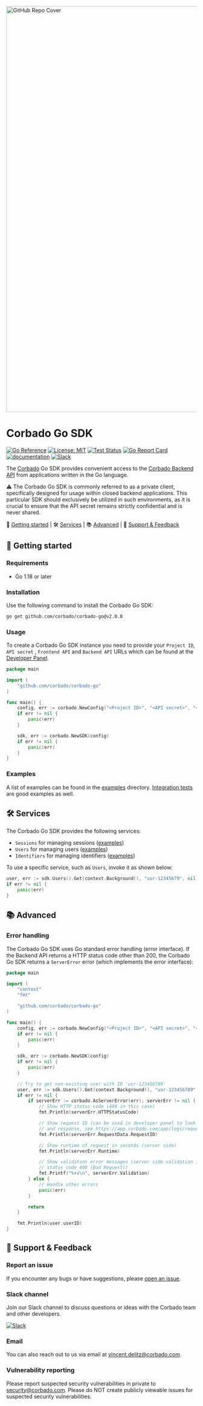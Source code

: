 <img width="1070" alt="GitHub Repo Cover" src="https://github.com/corbado/corbado-php/assets/18458907/aa4f9df6-980b-4b24-bb2f-d71c0f480971">

# Corbado Go SDK

[![Go Reference](https://pkg.go.dev/badge/github.com/corbado/corbado-go.svg)](https://pkg.go.dev/github.com/corbado/corbado-go)
[![License: MIT](https://img.shields.io/badge/License-MIT-yellow.svg)](https://opensource.org/licenses/MIT)
[![Test Status](https://github.com/corbado/corbado-go/workflows/tests/badge.svg)](https://github.com/corbado/corbado-go/actions?query=workflow%3Atests)
[![Go Report Card](https://goreportcard.com/badge/github.com/corbado/corbado-go)](https://goreportcard.com/report/github.com/corbado/corbado-go)
[![documentation](https://img.shields.io/badge/documentation-Corbado_Backend_API_Reference-blue.svg)](https://apireference.cloud.corbado.io/backendapi/)
[![Slack](https://img.shields.io/badge/slack-join%20chat-brightgreen.svg)](https://join.slack.com/t/corbado/shared_invite/zt-1b7867yz8-V~Xr~ngmSGbt7IA~g16ZsQ)

The [Corbado](https://www.corbado.com) Go SDK provides convenient access to the [Corbado Backend API](https://apireference.cloud.corbado.io/backendapi/) from applications written in the Go language.

:warning: The Corbado Go SDK is commonly referred to as a private client, specifically designed for usage within closed backend applications. This particular SDK should exclusively be utilized in such environments, as it is crucial to ensure that the API secret remains strictly confidential and is never shared.

:rocket: [Getting started](#rocket-getting-started) | :hammer_and_wrench: [Services](#hammer_and_wrench-services) | :books: [Advanced](#books-advanced) | :speech_balloon: [Support & Feedback](#speech_balloon-support--feedback)

## :rocket: Getting started

### Requirements

- Go 1.18 or later

### Installation

Use the following command to install the Corbado Go SDK:

```bash
go get github.com/corbado/corbado-go@v2.0.0
```

### Usage

To create a Corbado Go SDK instance you need to provide your `Project ID`, `API secret` , `Frontend API` and `Backend API` URLs which can be found at the [Developer Panel](https://app.corbado.com).

```Go
package main

import (
    "github.com/corbado/corbado-go"
)

func main() {
    config, err := corbado.NewConfig("<Project ID>", "<API secret>", "<Frontend API>", "<Backend API>")
    if err != nil {
        panic(err)
    }

    sdk, err := corbado.NewSDK(config)
    if err != nil {
        panic(err)
    }
}
```

### Examples

A list of examples can be found in the [examples](/examples) directory. [Integration tests](tests/integration) are good examples as well.

## :hammer_and_wrench: Services

The Corbado Go SDK provides the following services:

- `Sessions` for managing sessions ([examples](examples/stdlib/session))
- `Users` for managing users ([examples](tests/integration/user))
- `Identifiers` for managing identifiers ([examples](tests/integration/identifier))

To use a specific service, such as `Users`, invoke it as shown below:

```Go
user, err := sdk.Users().Get(context.Background(), "usr-12345679", nil)
if err != nil {
    panic(err)
}
``` 

## :books: Advanced

### Error handling

The Corbado Go SDK uses Go standard error handling (error interface). If the Backend API returns a HTTP status code other than 200, the Corbado Go SDK returns a `ServerError` error (which implements the error interface):

```Go
package main

import (
    "context"
    "fmt"

    "github.com/corbado/corbado-go"
)

func main() {
    config, err := corbado.NewConfig("<Project ID>", "<API secret>", "<Frontned API>", "<Backend API>")
    if err != nil {
        panic(err)
    }

    sdk, err := corbado.NewSDK(config)
    if err != nil {
        panic(err)
    }

    // Try to get non-existing user with ID 'usr-123456789'
    user, err := sdk.Users().Get(context.Background(), "usr-123456789" ,nil)
    if err != nil {
        if serverErr := corbado.AsServerError(err); serverErr != nil {
            // Show HTTP status code (404 in this case)
            fmt.Println(serverErr.HTTPStatusCode)

            // Show request ID (can be used in developer panel to look up the full request
            // and response, see https://app.corbado.com/app/logs/requests)
            fmt.Println(serverErr.RequestData.RequestID)

            // Show runtime of request in seconds (server side)
            fmt.Println(serverErr.Runtime)

            // Show validation error messages (server side validation in case of HTTP
            // status code 400 (Bad Request))
            fmt.Printf("%+v\n", serverErr.Validation)
        } else {
            // Handle other errors
            panic(err)
        }

        return
    }

    fmt.Println(user.userID)
}

```

## :speech_balloon: Support & Feedback

### Report an issue

If you encounter any bugs or have suggestions, please [open an issue](https://github.com/corbado/corbado-go/issues/new).

### Slack channel

Join our Slack channel to discuss questions or ideas with the Corbado team and other developers.

[![Slack](https://img.shields.io/badge/slack-join%20chat-brightgreen.svg)](https://join.slack.com/t/corbado/shared_invite/zt-1b7867yz8-V~Xr~ngmSGbt7IA~g16ZsQ)

### Email

You can also reach out to us via email at vincent.delitz@corbado.com.

### Vulnerability reporting

Please report suspected security vulnerabilities in private to security@corbado.com. Please do NOT create publicly viewable issues for suspected security vulnerabilities.

